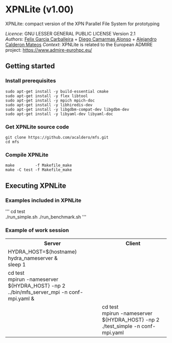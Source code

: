 # XPNLite (v1.00)
XPNLite: compact version of the XPN Parallel File System for prototyping

*Licence*: GNU LESSER GENERAL PUBLIC LICENSE Version 2.1</br>
*Authors*: [Felix Garcia Carballeira](https://researchportal.uc3m.es/display/inv16287) + [Diego Camarmas Alonso](https://github.com/dcamarmas/) + [Alejandro Calderon Mateos](https://github.com/acaldero)
*Context*: XPNLite is related to the European ADMIRE project: https://www.admire-eurohpc.eu/


## Getting started

### Install prerequisites

```
sudo apt-get install -y build-essential cmake
sudo apt-get install -y flex libtool
sudo apt-get install -y mpich mpich-doc
sudo apt-get install -y libhiredis-dev
sudo apt-get install -y libgdbm-compat-dev libgdbm-dev
sudo apt-get install -y libyaml-dev libyaml-doc
```

### Get XPNLite source code

```
git clone https://github.com/acaldero/mfs.git
cd mfs
```

### Compile XPNLite

```
make         -f Makefile_make
make -C test -f Makefile_make
```


## Executing XPNLite

### Examples included in XPNLite

'''
  cd test<br>
  ./run_simple.sh
  ./run_benchmark.sh
'''

### Example of work session

<html>
 <table>
  <tr>
  <th>Server</th>
  <th>Client</th>
  </tr>

  <tr>
  <td>
  HYDRA_HOST=$(hostname)<br>
  hydra_nameserver & <br>
  sleep 1
  </td>
  <td>
  &nbsp;
  </td>
  </tr>

  <tr>
  <td>
  cd test<br>
  mpirun -nameserver ${HYDRA_HOST} -np 2 ../bin/mfs_server_mpi -n conf-mpi.yaml &
  </td>
  <td>
  &nbsp;
  </td>
  </tr>

  <tr>
  <td>
  &nbsp;
  </td>
  <td>
  cd test<br>
  mpirun -nameserver ${HYDRA_HOST} -np 2 ./test_simple -n conf-mpi.yaml
  </td>
  </tr>
  </table>
</html>


